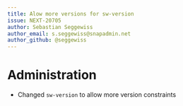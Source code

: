 ```yaml
---
title: Alow more versions for sw-version
issue: NEXT-20705
author: Sebastian Seggewiss
author_email: s.seggewiss@snapadmin.net
author_github: @seggewiss
---
```

# Administration
* Changed `sw-version` to allow more version constraints
